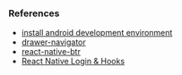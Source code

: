 ### References
* [install android development environment](https://docs.expo.dev/guides/local-app-development/#android)
* [drawer-navigator](https://reactnavigation.org/docs/drawer-navigator/)
* [react-native-btr](https://github.com/ThakurBallary/react-native-btr)
* [React Native Login & Hooks](https://medium.com/react-native-login/react-native-login-9c93f5c44ac)
